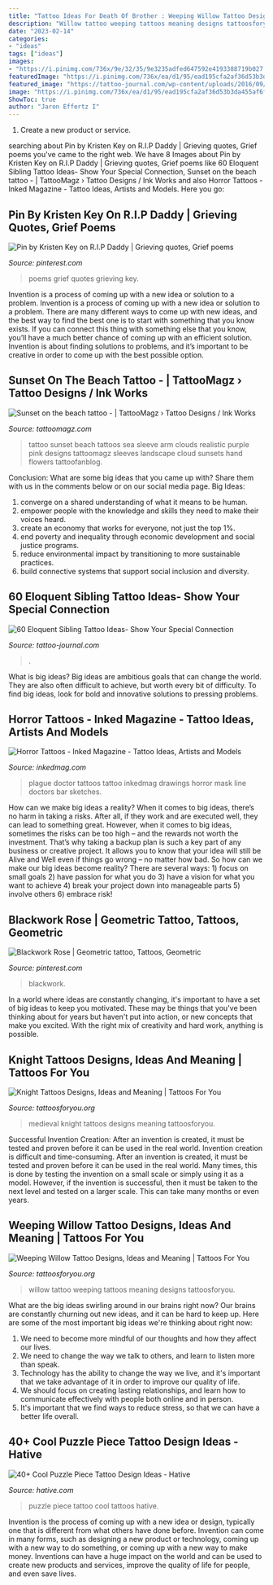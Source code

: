 ```yaml
---
title: "Tattoo Ideas For Death Of Brother : Weeping Willow Tattoo Designs, Ideas And Meaning"
description: "Willow tattoo weeping tattoos meaning designs tattoosforyou"
date: "2023-02-14"
categories:
- "ideas"
tags: ["ideas"]
images:
- "https://i.pinimg.com/736x/9e/32/35/9e3235adfed647592e4193388719b027.jpg"
featuredImage: "https://i.pinimg.com/736x/ea/d1/95/ead195cfa2af36d53b3da455af6f2c59.jpg"
featured_image: "https://tattoo-journal.com/wp-content/uploads/2016/09/sibling-tattoo54.jpg"
image: "https://i.pinimg.com/736x/ea/d1/95/ead195cfa2af36d53b3da455af6f2c59.jpg"
ShowToc: true
author: "Jaron Effertz I"
---
```



1. Create a new product or service.

	

		
searching about Pin by Kristen Key on R.I.P Daddy | Grieving quotes, Grief poems you've came to the right web. We have 8 Images about Pin by Kristen Key on R.I.P Daddy | Grieving quotes, Grief poems like 60 Eloquent Sibling Tattoo Ideas- Show Your Special Connection, Sunset on the beach tattoo - | TattooMagz › Tattoo Designs / Ink Works and also Horror Tattoos - Inked Magazine - Tattoo Ideas, Artists and Models. Here you go:
		
    
## Pin By Kristen Key On R.I.P Daddy | Grieving Quotes, Grief Poems

<img loading=lazy src="https://i.pinimg.com/736x/ea/d1/95/ead195cfa2af36d53b3da455af6f2c59.jpg" onerror="this.onerror=null;this.src='https://tse1.mm.bing.net/th?id=OIP.vpoc1FpKRCiTTI56lLdvoQHaMW&amp;pid=15.1';" alt="Pin by Kristen Key on R.I.P Daddy | Grieving quotes, Grief poems">

_Source: pinterest.com_

>poems grief quotes grieving key. 

	

Invention is a process of coming up with a new idea or solution to a problem.
Invention is a process of coming up with a new idea or solution to a problem. There are many different ways to come up with new ideas, and the best way to find the best one is to start with something that you know exists. If you can connect this thing with something else that you know, you’ll have a much better chance of coming up with an efficient solution. Invention is about finding solutions to problems, and it’s important to be creative in order to come up with the best possible option.

    
## Sunset On The Beach Tattoo - | TattooMagz › Tattoo Designs / Ink Works

<img loading=lazy src="https://tattoomagz.com/wp-content/uploads/Sunset-on-the-beach-tattoo.jpg" onerror="this.onerror=null;this.src='https://tse3.mm.bing.net/th?id=OIP.Z89PTHncasL5k5vZtmTcfQHaH6&amp;pid=15.1';" alt="Sunset on the beach tattoo - | TattooMagz › Tattoo Designs / Ink Works">

_Source: tattoomagz.com_

>tattoo sunset beach tattoos sea sleeve arm clouds realistic purple pink designs tattoomagz sleeves landscape cloud sunsets hand flowers tattoofanblog. 

	

Conclusion: What are some big ideas that you came up with? Share them with us in the comments below or on our social media page.
Big Ideas:
1. converge on a shared understanding of what it means to be human. 
2. empower people with the knowledge and skills they need to make their voices heard. 
3. create an economy that works for everyone, not just the top 1%. 
4. end poverty and inequality through economic development and social justice programs. 
5. reduce environmental impact by transitioning to more sustainable practices. 
6. build connective systems that support social inclusion and diversity. 

    
## 60 Eloquent Sibling Tattoo Ideas- Show Your Special Connection

<img loading=lazy src="https://tattoo-journal.com/wp-content/uploads/2016/09/sibling-tattoo54.jpg" onerror="this.onerror=null;this.src='https://tse3.mm.bing.net/th?id=OIP.warNbPXxBbRHZeydA92X0AHaHa&amp;pid=15.1';" alt="60 Eloquent Sibling Tattoo Ideas- Show Your Special Connection">

_Source: tattoo-journal.com_

>. 

	

What is big ideas?
Big ideas are ambitious goals that can change the world. They are also often difficult to achieve, but worth every bit of difficulty. To find big ideas, look for bold and innovative solutions to pressing problems.

    
## Horror Tattoos - Inked Magazine - Tattoo Ideas, Artists And Models

<img loading=lazy src="https://www.inkedmag.com/.image/t_share/MTU5MDMzMDQwNTI2OTExMjU2/plaguedr_feature.jpg" onerror="this.onerror=null;this.src='https://tse3.mm.bing.net/th?id=OIP.V8PtTQXs6kzRfhsHrjpyiwHaHQ&amp;pid=15.1';" alt="Horror Tattoos - Inked Magazine - Tattoo Ideas, Artists and Models">

_Source: inkedmag.com_

>plague doctor tattoos tattoo inkedmag drawings horror mask line doctors bar sketches. 

	

How can we make big ideas a reality?
When it comes to big ideas, there’s no harm in taking a risks. After all, if they work and are executed well, they can lead to something great. However, when it comes to big ideas, sometimes the risks can be too high – and the rewards not worth the investment. That’s why taking a backup plan is such a key part of any business or creative project. It allows you to know that your idea will still be Alive and Well even if things go wrong – no matter how bad. So how can we make our big ideas become reality?
There are several ways: 1) focus on small goals 2) have passion for what you do 3) have a vision for what you want to achieve 4) break your project down into manageable parts 5) involve others 6) embrace risk!

    
## Blackwork Rose | Geometric Tattoo, Tattoos, Geometric

<img loading=lazy src="https://i.pinimg.com/736x/9e/32/35/9e3235adfed647592e4193388719b027.jpg" onerror="this.onerror=null;this.src='https://tse3.mm.bing.net/th?id=OIP.9bmckXdKrK2wfedy1V3ZEwHaJ_&amp;pid=15.1';" alt="Blackwork Rose | Geometric tattoo, Tattoos, Geometric">

_Source: pinterest.com_

>blackwork. 

	

In a world where ideas are constantly changing, it's important to have a set of big ideas to keep you motivated. These may be things that you've been thinking about for years but haven't put into action, or new concepts that make you excited. With the right mix of creativity and hard work, anything is possible.

    
## Knight Tattoos Designs, Ideas And Meaning | Tattoos For You

<img loading=lazy src="http://www.tattoosforyou.org/wp-content/uploads/2016/03/Medieval-Knight-Tattoos-1.jpg" onerror="this.onerror=null;this.src='https://tse2.mm.bing.net/th?id=OIP.DMxcRh73r1XHniseAGuE8QHaJ4&amp;pid=15.1';" alt="Knight Tattoos Designs, Ideas and Meaning | Tattoos For You">

_Source: tattoosforyou.org_

>medieval knight tattoos designs meaning tattoosforyou. 

	

Successful Invention Creation: After an invention is created, it must be tested and proven before it can be used in the real world.
Invention creation is difficult and time-consuming. After an invention is created, it must be tested and proven before it can be used in the real world. Many times, this is done by testing the invention on a small scale or simply using it as a model. However, if the invention is successful, then it must be taken to the next level and tested on a larger scale. This can take many months or even years.

    
## Weeping Willow Tattoo Designs, Ideas And Meaning | Tattoos For You

<img loading=lazy src="https://www.tattoosforyou.org/wp-content/uploads/2017/07/Weeping-Willow-Tattoo-Pictures.jpg" onerror="this.onerror=null;this.src='https://tse2.mm.bing.net/th?id=OIP.nzsWPmpzso0H3ZkInRNEswHaJ8&amp;pid=15.1';" alt="Weeping Willow Tattoo Designs, Ideas and Meaning | Tattoos For You">

_Source: tattoosforyou.org_

>willow tattoo weeping tattoos meaning designs tattoosforyou. 

	

What are the big ideas swirling around in our brains right now?
Our brains are constantly churning out new ideas, and it can be hard to keep up. Here are some of the most important big ideas we're thinking about right now: 
1. We need to become more mindful of our thoughts and how they affect our lives. 
2. We need to change the way we talk to others, and learn to listen more than speak. 
3. Technology has the ability to change the way we live, and it's important that we take advantage of it in order to improve our quality of life. 
4. We should focus on creating lasting relationships, and learn how to communicate effectively with people both online and in person. 
5. It's important that we find ways to reduce stress, so that we can have a better life overall.

    
## 40+ Cool Puzzle Piece Tattoo Design Ideas - Hative

<img loading=lazy src="https://hative.com/wp-content/uploads/2014/03/puzzle-piece-tattoos/25-puzzle-piece-on-back.jpg" onerror="this.onerror=null;this.src='https://tse1.mm.bing.net/th?id=OIP.5EZjUfGygGY1EAeKJHQA-gHaLD&amp;pid=15.1';" alt="40+ Cool Puzzle Piece Tattoo Design Ideas - Hative">

_Source: hative.com_

>puzzle piece tattoo cool tattoos hative. 

	

Invention is the process of coming up with a new idea or design, typically one that is different from what others have done before. Invention can come in many forms, such as designing a new product or technology, coming up with a new way to do something, or coming up with a new way to make money. Inventions can have a huge impact on the world and can be used to create new products and services, improve the quality of life for people, and even save lives.

